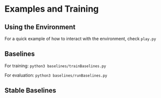 # Examples and Training

## Using the Environment

For a quick example of how to interact with the environment, check ```play.py```

## Baselines

For training: ```python3 baselines/trainBaselines.py```

For evaluation: ```python3 baselines/runBaselines.py```

## Stable Baselines


